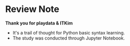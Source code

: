 # Review Note

**Thank you for playdata & ITKim**

- It's a trail of thought for Python basic syntax learning.
- The study was conducted through Jupyter Notebook.
